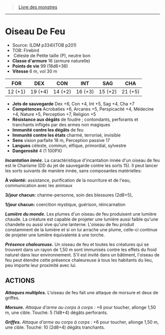﻿> [Livre des monstres](tome_of_beasts.md)

---

# Oiseau De Feu

- Source: (LDM p334)(TOB p201)
- TOB: Firebird
-  Céleste de Petite taille (P), neutre bon
- **Classe d'armure** 16 (armure naturelle)
- **Points de vie** 99 (18d6+36)
- **Vitesse** 6 m, vol 30 m

|FOR|DEX|CON|INT|SAG|CHA|
|---|---|---|---|---|---|
|12 (+1)|19 (+4)|14 (+2)|16 (+3)|15 (+2)|21 (+5)|

- **Jets de sauvegarde** Dex +6, Con +4, Int +5, Sag +4, Cha +7
- **Compétences** Acrobaties +6, Arcanes +5, Perspicacité +4, Médecine +4, Nature +5, Perception +7, Religion +5
- **Résistance aux dégâts** de foudre ; contondants, perforants et tranchants infligés par des armes non magiques
- **Immunité contre les dégâts** de feu
- **Immunité contre les états** charmé, terrorisé, invisible
- **Sens** vision parfaite 18 m, Perception passive 17
- **Langues** céleste, commun, elfique, primordial, sylvestre
- **Dangerosité** 4 (1 100PX)

**_Incantation innée._** La caractéristique d'incantation innée d'un oiseau de feu est le Charisme (DD du jet de sauvegarde contre les sorts 15). Il peut lancer les sorts suivants de manière innée, sans composantes matérielles:

**À volonté:** assistance, purification de la nourriture et de l'eau, communication avec les animaux

**3/jour chacun:** charme-personne, soin des blessures (2d8+5),

**1/jour chacun:** coercition mystique, guérison, réincarnation

**_Lumière du monde._** Les plumes d'un oiseau de feu produisent une lumière chaude. La créature est capable de projeter une lumière aussi faible qu'une chandelle ou aussi vive qu'une lanterne. L'oiseau de feu produit constamment de la lumière et si on lui arrache une plume, celle-ci continue de projeter une lumière équivalente à une torche.

**_Présence chaleureuse._** Un oiseau de feu et toutes les créatures qui se trouvent dans un rayon de 1,50 m sont immunisés contre les effets du froid naturel dans leur environnement. S'il est invité dans un bâtiment, l'oiseau de feu peut étendre cette présence chaleureuse à tous les habitants du lieu, peu importe leur proximité avec lui.

## ACTIONS

**_Attaques multiples._** L'oiseau de feu fait une attaque de morsure et deux de griffes.

**_Morsure._** _Attaque d'arme au corps à corps :_ +6 pour toucher, allonge 1,50 m, une cible. Touché: 5 (1d8+4) dégâts perforants.

**_Griffes._** _Attaque d'arme au corps à corps :_ +6 pour toucher, allonge 1,50 m, une cible. Touché: 10 (2d8+4) dégâts tranchants.

